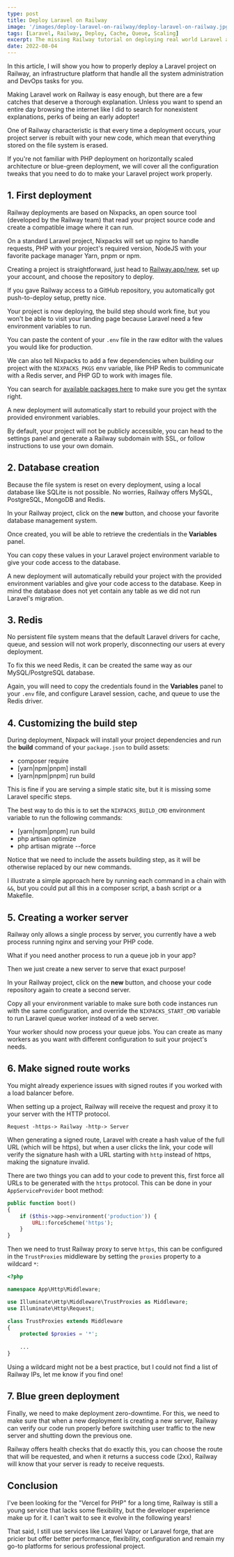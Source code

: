 ```yaml
---
type: post
title: Deploy Laravel on Railway
image: '/images/deploy-laravel-on-railway/deploy-laravel-on-railway.jpg'
tags: [Laravel, Railway, Deploy, Cache, Queue, Scaling]
excerpt: The missing Railway tutorial on deploying real world Laravel apps
date: 2022-08-04
---
```


In this article, I will show you how to properly deploy a Laravel project on Railway, an infrastructure platform that handle all the system administration and DevOps tasks for you.

Making Laravel work on Railway is easy enough, but there are a few catches that deserve a thorough explanation. Unless you want to spend an entire day browsing the internet like I did to search for nonexistent explanations, perks of being an early adopter!

One of Railway characteristic is that every time a deployment occurs, your project server is rebuilt with your new code, which mean that everything stored on the file system is erased. 

If you're not familiar with PHP deployment on horizontally scaled architecture or blue-green deployment, we will cover all the configuration tweaks that you need to do to make your Laravel project work properly.

## 1. First deployment

Railway deployments are based on Nixpacks, an open source tool (developed by the Railway team) that read your project source code and create a compatible image where it can run.

On a standard Laravel project, Nixpacks will set up nginx to handle requests, PHP with your project's required version, NodeJS with your favorite package manager Yarn, pnpm or npm.

Creating a project is straightforward, just head to [Railway.app/new](https://railway.app/new), set up your account, and choose the repository to deploy.

<CaptionImage src="/images/deploy-laravel-on-railway/new.png" alt="New Railway project" caption="New Railway project" />

If you gave Railway access to a GitHub repository, you automatically got push-to-deploy setup, pretty nice.

Your project is now deploying, the build step should work fine, but you won't be able to visit your landing page because Laravel need a few environment variables to run.

<CaptionImage src="/images/deploy-laravel-on-railway/first-build.png" alt="First project build" caption="First project build" />

You can paste the content of your `.env` file in the raw editor with the values you would like for production.

We can also tell Nixpacks to add a few dependencies when building our project with the `NIXPACKS_PKGS` env variable, like PHP Redis to communicate with a Redis server, and PHP GD to work with images file.

<CaptionImage src="/images/deploy-laravel-on-railway/base-envs.png" alt="Project environment variables" caption="Project environment variables" />

You can search for [available packages here]( https://search.nixos.org/packages) to make sure you get the syntax right.

A new deployment will automatically start to rebuild your project with the provided environment variables.

By default, your project will not be publicly accessible, you can head to the settings panel and generate a Railway subdomain with SSL, or follow instructions to use your own domain.

<CaptionImage src="/images/deploy-laravel-on-railway/domain.png" alt="Railway subdomain" caption="Railway subdomain" />

## 2. Database creation

Because the file system is reset on every deployment, using a local database like SQLite is not possible. No worries, Railway offers MySQL, PostgreSQL, MongoDB and Redis.

In your Railway project, click on the **new** button, and choose your favorite database management system.

<CaptionImage src="/images/deploy-laravel-on-railway/new.png" alt="New service" caption="New service" />

Once created, you will be able to retrieve the credentials in the **Variables** panel.

<CaptionImage src="/images/deploy-laravel-on-railway/mysql-vars.png" alt="MySQL credentials" caption="MySQL credentials" />

You can copy these values in your Laravel project environment variable to give your code access to the database.

<CaptionImage src="/images/deploy-laravel-on-railway/mysql-file-envs.png" alt="Laravel database environment variable" caption="Laravel database environment variable" />
 
A new deployment will automatically rebuild your project with the provided environment variables and give your code access to the database. Keep in mind the database does not yet contain any table as we did not run Laravel's migration.

## 3. Redis

No persistent file system means that the default Laravel drivers for cache, queue, and session will not work properly, disconnecting our users at every deployment.

To fix this we need Redis, it can be created the same way as our MySQL/PostgreSQL database.

Again, you will need to copy the credentials found in the **Variables** panel to your `.env` file, and configure Laravel session, cache, and queue to use the Redis driver.

<CaptionImage src="/images/deploy-laravel-on-railway/redis-vars.png" alt="Redis credentials" caption="Redis credentials" />

<CaptionImage src="/images/deploy-laravel-on-railway/redis-file-envs.png" alt="Laravel Redis environment variable" caption="Laravel Redis environment variable" />
  
## 4. Customizing the build step

During deployment, Nixpack will install your project dependencies and run the **build** command of your `package.json` to build assets:

- composer require
- [yarn|npm|pnpm] install
- [yarn|npm|pnpm] run build

This is fine if you are serving a simple static site, but it is missing some Laravel specific steps.

The best way to do this is to set the `NIXPACKS_BUILD_CMD` environment variable to run the following commands:

- [yarn|npm|pnpm] run build
- php artisan optimize
- php artisan migrate --force

Notice that we need to include the assets building step, as it will be otherwise replaced by our new commands.

<CaptionImage src="/images/deploy-laravel-on-railway/build-envs.png" alt="Custom build environment variable" caption="Custom build environment variable" />

I illustrate a simple approach here by running each command in a chain with `&&`, but you could put all this in a composer script, a bash script or a Makefile.

## 5. Creating a worker server

Railway only allows a single process by server, you currently have a web process running nginx and serving your PHP code. 

What if you need another process to run a queue job in your app?

Then we just create a new server to serve that exact purpose! 

In your Railway project, click on the **new** button, and choose your code repository again to create a second server.

Copy all your environment variable to make sure both code instances run with the same configuration, and override the `NIXPACKS_START_CMD` variable to run Laravel queue worker instead of a web server.

<CaptionImage src="/images/deploy-laravel-on-railway/worker-env.png" alt="Custom start environment variable" caption="Custom start environment variable" />
 
Your worker should now process your queue jobs. You can create as many workers as you want with different configuration to suit your project's needs.

## 6. Make signed route works

You might already experience issues with signed routes if you worked with a load balancer before.

When setting up a project, Railway will receive the request and proxy it to your server with the HTTP protocol.

```
Request -https-> Railway -http-> Server
```

When generating a signed route, Laravel with create a hash value of the full URL (which will be https), but when a user clicks the link, your code will verify the signature hash with a URL starting with `http` instead of https, making the signature invalid.

There are two things you can add to your code to prevent this, first force all URLs to be generated with the `https` protocol. This can be done in your `AppServiceProvider` boot method:

```php
public function boot()
{
    if ($this->app->environment('production')) {
        URL::forceScheme('https');
    }
}
```

Then we need to trust Railway proxy to serve `https`, this can be configured in the `TrustProxies` middleware by setting the `proxies` property to a wildcard `*`:

```php
<?php

namespace App\Http\Middleware;

use Illuminate\Http\Middleware\TrustProxies as Middleware;
use Illuminate\Http\Request;

class TrustProxies extends Middleware
{
    protected $proxies = '*';
    
    ...
}
```

Using a wildcard might not be a best practice, but I could not find a list of Railway IPs, let me know if you find one!

## 7. Blue green deployment

Finally, we need to make deployment zero-downtime. For this, we need to make sure that when a new deployment is creating a new server, Railway can verify our code run properly before switching user traffic to the new server and shutting down the previous one.

Railway offers health checks that do exactly this, you can choose the route that will be requested, and when it returns a success code (2xx), Railway will know that your server is ready to receive requests.

<CaptionImage src="/images/deploy-laravel-on-railway/health-checks.png" alt="Health checks" caption="Health checks" />

## Conclusion

I've been looking for the "Vercel for PHP" for a long time, Railway is still a young service that lacks some flexibility, but the developer experience make up for it. I can't wait to see it evolve in the following years!

That said, I still use services like Laravel Vapor or Laravel forge, that are pricier but offer better performance, flexibility, configuration and remain my go-to platforms for serious professional project.
